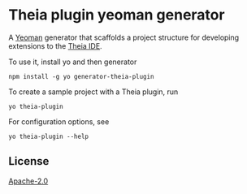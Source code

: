 # Theia plugin yeoman generator
A [Yeoman](yeoman.io) generator that scaffolds a project structure for developing extensions to the [Theia IDE](https://github.com/theia-ide/theia).

To use it, install yo and then generator

```
npm install -g yo generator-theia-plugin
```

To create a sample project with a Theia plugin, run

```
yo theia-plugin
```

For configuration options, see
```
yo theia-plugin --help 
```

## License

[Apache-2.0](LICENSE)
